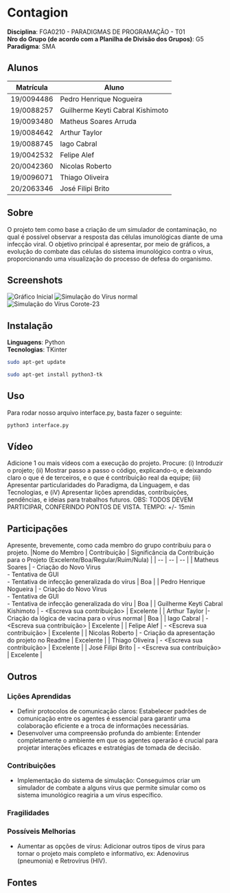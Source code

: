# Contagion

**Disciplina**: FGA0210 - PARADIGMAS DE PROGRAMAÇÃO - T01 <br>
**Nro do Grupo (de acordo com a Planilha de Divisão dos Grupos)**: G5<br>
**Paradigma**: SMA <br>

## Alunos
|Matrícula | Aluno |
| -- | -- |
| 19/0094486  | Pedro Henrique Nogueira |
| 19/0088257  | Guilherme Keyti Cabral Kishimoto|
| 19/0093480  | Matheus Soares Arruda|
| 19/0084642  | Arthur Taylor|
| 19/0088745  | Iago Cabral|
| 19/0042532  | Felipe Alef|
| 20/0042360  | Nicolas Roberto|
| 19/0096071  | Thiago Oliveira|
| 20/2063346  | José Filipi Brito|  

## Sobre 
O projeto tem como base a criação de um simulador de contaminação, no qual é possível observar a resposta das células imunológicas diante de uma infecção viral. O objetivo principal é apresentar, por meio de gráficos, a evolução do combate das células do sistema imunológico contra o vírus, proporcionando uma visualização do processo de defesa do organismo.

## Screenshots
![Gráfico Inicial](https://github.com/UnBParadigmas2023-2/2023.2_G5_SMA/assets/66215835/a198e431-dacd-492a-9ed2-49ab4303464f)
![Simulação do Vírus normal](https://github.com/UnBParadigmas2023-2/2023.2_G5_SMA/assets/66215835/0ef92ffc-605f-4da9-9263-9d770d13e790)
![Simulação do Vírus Corote-23](https://github.com/UnBParadigmas2023-2/2023.2_G5_SMA/assets/66215835/a7436f41-6f1b-415b-b65d-caebde55a378)


## Instalação 
**Linguagens**: Python<br>
**Tecnologias**: TKinter<br>
``` bash
sudo apt-get update
```
``` bash
sudo apt-get install python3-tk
```

## Uso 
Para rodar nosso arquivo interface.py, basta fazer o seguinte:

``` bash
python3 interface.py 
```

## Vídeo
Adicione 1 ou mais vídeos com a execução do projeto.
Procure: 
(i) Introduzir o projeto;
(ii) Mostrar passo a passo o código, explicando-o, e deixando claro o que é de terceiros, e o que é contribuição real da equipe;
(iii) Apresentar particularidades do Paradigma, da Linguagem, e das Tecnologias, e
(iV) Apresentar lições aprendidas, contribuições, pendências, e ideias para trabalhos futuros.
OBS: TODOS DEVEM PARTICIPAR, CONFERINDO PONTOS DE VISTA.
TEMPO: +/- 15min

## Participações
Apresente, brevemente, como cada membro do grupo contribuiu para o projeto.
|Nome do Membro | Contribuição | Significância da Contribuição para o Projeto (Excelente/Boa/Regular/Ruim/Nula) |
| -- | -- | -- |
| Matheus Soares | - Criação do Novo Virus <br> - Tentativa de GUI <br> - Tentativa de infecção generalizada do vírus | Boa |
| Pedro Henrique Nogueira | - Criação do Novo Virus <br> - Tentativa de GUI <br> - Tentativa de infecção generalizada do víru | Boa |
| Guilherme Keyti Cabral Kishimoto | - <Escreva sua contribuição>  | Excelente |
| Arthur Taylor |- Criação da lógica de vacina para o vírus normal  | Boa |
| Iago Cabral | - <Escreva sua contribuição> | Excelente |
| Felipe Alef | - <Escreva sua contribuição> | Excelente |
| Nicolas Roberto | - Criação da apresentação do projeto no Readme | Excelente |
|  Thiago Oliveira | - <Escreva sua contribuição>   | Excelente |
|  José Filipi Brito | - <Escreva sua contribuição> | Excelente |

## Outros 

### Lições Aprendidas
- Definir protocolos de comunicação claros: Estabelecer padrões de comunicação entre os agentes é essencial para garantir uma colaboração eficiente e a troca de informações necessárias.
- Desenvolver uma compreensão profunda do ambiente: Entender completamente o ambiente em que os agentes operarão é crucial para projetar interações eficazes e estratégias de tomada de decisão.

### Contribuições
- Implementação do sistema de simulação: Conseguimos criar um simulador de combate a alguns vírus que permite simular como os sistema imunológico reagiria a um vírus específico.
  
### Fragilidades


### Possíveis Melhorias
- Aumentar as opções de vírus: Adicionar outros tipos de vírus para tornar o projeto mais completo e informatívo, ex: Adenovirus (pneumonia) e Retrovírus (HIV).

## Fontes
